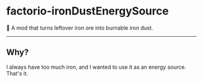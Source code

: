 # factorio-ironDustEnergySource
:rocket: A mod that turns leftover iron ore into burnable iron dust.

<hr>

## Why?
I always have too much iron, and I wanted to use it as an energy source. That's it.
